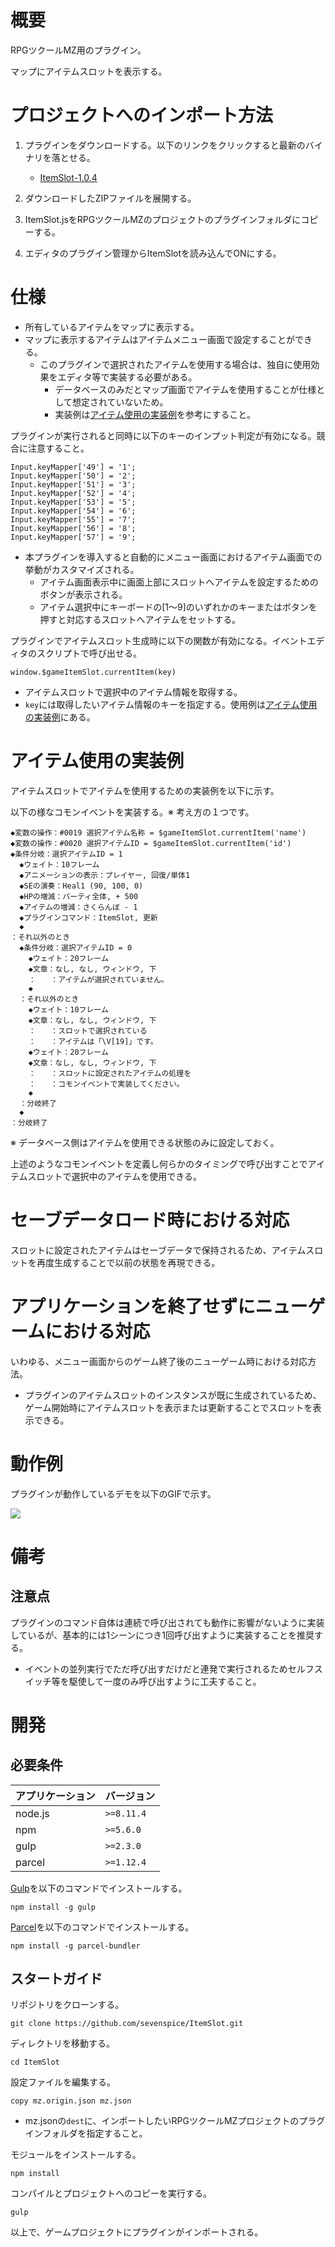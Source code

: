 # 概要

RPGツクールMZ用のプラグイン。

マップにアイテムスロットを表示する。

# プロジェクトへのインポート方法

1. プラグインをダウンロードする。以下のリンクをクリックすると最新のバイナリを落とせる。
    * [ItemSlot-1.0.4](https://github-storage.redspice.me/rpgmaker-mz/itemslot/ItemSlot-1.0.4.zip)

3. ダウンロードしたZIPファイルを展開する。

2. ItemSlot.jsをRPGツクールMZのプロジェクトのプラグインフォルダにコピーする。

3. エディタのプラグイン管理からItemSlotを読み込んでONにする。

# 仕様

* 所有しているアイテムをマップに表示する。
* マップに表示するアイテムはアイテムメニュー画面で設定することができる。
    * このプラグインで選択されたアイテムを使用する場合は、独自に使用効果をエディタ等で実装する必要がある。
        * データベースのみだとマップ画面でアイテムを使用することが仕様として想定されていないため。
        * 実装例は[アイテム使用の実装例](#アイテム使用の実装例)を参考にすること。

プラグインが実行されると同時に以下のキーのインプット判定が有効になる。競合に注意すること。
```
Input.keyMapper['49'] = '1';
Input.keyMapper['50'] = '2';
Input.keyMapper['51'] = '3';
Input.keyMapper['52'] = '4';
Input.keyMapper['53'] = '5';
Input.keyMapper['54'] = '6';
Input.keyMapper['55'] = '7';
Input.keyMapper['56'] = '8';
Input.keyMapper['57'] = '9';
```

* 本プラグインを導入すると自動的にメニュー画面におけるアイテム画面での挙動がカスタマイズされる。
    * アイテム画面表示中に画面上部にスロットへアイテムを設定するためのボタンが表示される。
    * アイテム選択中にキーボードの[1～9]のいずれかのキーまたはボタンを押すと対応するスロットへアイテムをセットする。

プラグインでアイテムスロット生成時に以下の関数が有効になる。イベントエディタのスクリプトで呼び出せる。
```
window.$gameItemSlot.currentItem(key)
```
* アイテムスロットで選択中のアイテム情報を取得する。
* `key`には取得したいアイテム情報のキーを指定する。使用例は[アイテム使用の実装例](#アイテム使用の実装例)にある。


# アイテム使用の実装例

アイテムスロットでアイテムを使用するための実装例を以下に示す。

以下の様なコモンイベントを実装する。※ 考え方の１つです。
```
◆変数の操作：#0019 選択アイテム名称 = $gameItemSlot.currentItem('name')
◆変数の操作：#0020 選択アイテムID = $gameItemSlot.currentItem('id')
◆条件分岐：選択アイテムID = 1
  ◆ウェイト：10フレーム
  ◆アニメーションの表示：プレイヤー, 回復/単体1
  ◆SEの演奏：Heal1 (90, 100, 0)
  ◆HPの増減：パーティ全体, + 500
  ◆アイテムの増減：さくらんぼ - 1
  ◆プラグインコマンド：ItemSlot, 更新
  ◆
：それ以外のとき
  ◆条件分岐：選択アイテムID = 0
    ◆ウェイト：20フレーム
    ◆文章：なし, なし, ウィンドウ, 下
    ：　　：アイテムが選択されていません。
    ◆
  ：それ以外のとき
    ◆ウェイト：10フレーム
    ◆文章：なし, なし, ウィンドウ, 下
    ：　　：スロットで選択されている
    ：　　：アイテムは「\V[19]」です。
    ◆ウェイト：20フレーム
    ◆文章：なし, なし, ウィンドウ, 下
    ：　　：スロットに設定されたアイテムの処理を
    ：　　：コモンイベントで実装してください。
    ◆
  ：分岐終了
  ◆
：分岐終了
```
※ データベース側はアイテムを使用できる状態のみに設定しておく。

上述のようなコモンイベントを定義し何らかのタイミングで呼び出すことでアイテムスロットで選択中のアイテムを使用できる。

# セーブデータロード時における対応

スロットに設定されたアイテムはセーブデータで保持されるため、アイテムスロットを再度生成することで以前の状態を再現できる。

# アプリケーションを終了せずにニューゲームにおける対応

いわゆる、メニュー画面からのゲーム終了後のニューゲーム時における対応方法。
* プラグインのアイテムスロットのインスタンスが既に生成されているため、ゲーム開始時にアイテムスロットを表示または更新することでスロットを表示できる。

# 動作例

プラグインが動作しているデモを以下のGIFで示す。

<img src="https://github-storage.redspice.me/rpgmaker-mz/itemslot/itemslot.gif?raw=true">

# 備考

## 注意点

プラグインのコマンド自体は連続で呼び出されても動作に影響がないように実装しているが、基本的には1シーンにつき1回呼び出すように実装することを推奨する。
* イベントの並列実行でただ呼び出すだけだと連発で実行されるためセルフスイッチ等を駆使して一度のみ呼び出すように工夫すること。


# 開発

## 必要条件

| アプリケーション | バージョン               |
| :--------------- | :----------------------- |
| node.js          | `>=8.11.4`               |
| npm              | `>=5.6.0`                |
| gulp             | `>=2.3.0`                |
| parcel           | `>=1.12.4`               |

[Gulp](https://gulpjs.com/)を以下のコマンドでインストールする。
```
npm install -g gulp
```

[Parcel](https://ja.parceljs.org/)を以下のコマンドでインストールする。
```
npm install -g parcel-bundler
```


## スタートガイド

リポジトリをクローンする。
```
git clone https://github.com/sevenspice/ItemSlot.git
```

ディレクトリを移動する。
```
cd ItemSlot
```

設定ファイルを編集する。
```
copy mz.origin.json mz.json
```
* mz.jsonの`dest`に、インポートしたいRPGツクールMZプロジェクトのプラグインフォルダを指定すること。

モジュールをインストールする。
```
npm install
```

コンパイルとプロジェクトへのコピーを実行する。
```
gulp
```

以上で、ゲームプロジェクトにプラグインがインポートされる。
